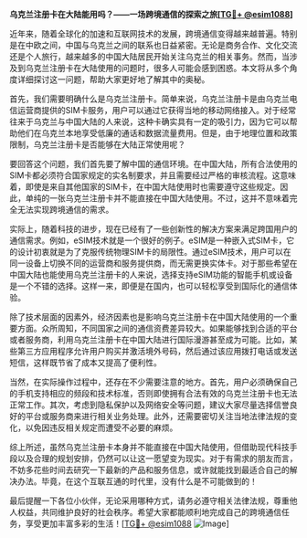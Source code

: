 **乌克兰注册卡在大陆能用吗？——一场跨境通信的探索之旅[[TG💪+ @esim1088](https://t.me/s/esim1088)]**

近年来，随着全球化的加速和互联网技术的发展，跨境通信变得越来越普遍。特别是在中欧之间，中国与乌克兰之间的联系也日益紧密。无论是商务合作、文化交流还是个人旅行，越来越多的中国大陆居民开始关注乌克兰的相关事务。然而，当涉及到乌克兰注册卡在大陆使用的问题时，很多人可能会感到困惑。本文将从多个角度详细探讨这一问题，帮助大家更好地了解其中的奥秘。

首先，我们需要明确什么是乌克兰注册卡。简单来说，乌克兰注册卡是由乌克兰电信运营商提供的SIM卡服务，用户可以通过它获得当地的移动网络接入。对于经常往来于乌克兰与中国大陆的人来说，这种卡确实具有一定的吸引力，因为它可以帮助他们在乌克兰本地享受低廉的通话和数据流量费用。但是，由于地理位置和政策限制，乌克兰注册卡是否能够在大陆正常使用呢？

要回答这个问题，我们首先要了解中国的通信环境。在中国大陆，所有合法使用的SIM卡都必须符合国家规定的实名制要求，并且需要经过严格的审核流程。这意味着，即使是来自其他国家的SIM卡，在中国大陆使用时也需要遵守这些规定。因此，单纯的一张乌克兰注册卡并不能直接在中国大陆使用。不过，这并不意味着完全无法实现跨境通信的需求。

实际上，随着科技的进步，现在已经有了一些创新性的解决方案来满足跨国用户的通信需求。例如，eSIM技术就是一个很好的例子。eSIM是一种嵌入式SIM卡，它的设计初衷就是为了克服传统物理SIM卡的局限性。通过eSIM技术，用户可以在同一设备上切换不同的运营商和服务提供商，而无需更换实体卡。对于那些希望在中国大陆也能使用乌克兰注册卡的人来说，选择支持eSIM功能的智能手机或设备是一个不错的选择。这样一来，即便是在国内，也可以轻松享受到国际化的通信体验。

除了技术层面的因素外，经济因素也是影响乌克兰注册卡在中国大陆使用的一个重要方面。众所周知，不同国家之间的通信资费差异较大。如果能够找到合适的平台或者服务商，利用乌克兰注册卡在中国大陆进行国际漫游甚至成为可能。比如，某些第三方应用程序允许用户购买并激活境外号码，然后通过该应用拨打电话或发送短信，这样既节省了成本又提高了便利性。

当然，在实际操作过程中，还存在不少需要注意的地方。首先，用户必须确保自己的手机支持相应的频段和技术标准，否则即使拥有合法有效的乌克兰注册卡也无法正常工作。其次，考虑到隐私保护以及网络安全等问题，建议大家尽量选择信誉良好的平台或服务商来进行相关业务处理。此外，还需要密切关注当地法律法规的变化，以免因违反相关规定而遭受不必要的麻烦。

综上所述，虽然乌克兰注册卡本身并不能直接在中国大陆使用，但借助现代科技手段以及合理的规划安排，仍然可以让这一愿望变为现实。对于有需求的朋友而言，不妨多花些时间去研究一下最新的产品和服务信息，或许就能找到最适合自己的解决办法。毕竟，在这个互联互通的时代里，没有什么是不可能做到的！

最后提醒一下各位小伙伴，无论采用哪种方式，请务必遵守相关法律法规，尊重他人权益，共同维护良好的社会秩序。希望大家都能顺利地完成自己的跨境通信任务，享受更加丰富多彩的生活！[[TG💪+ @esim1088](https://t.me/s/esim1088) ![Image](https://i.postimg.cc/4NQfJmqS/Snipaste-2025-05-13-00-14-12.png)]